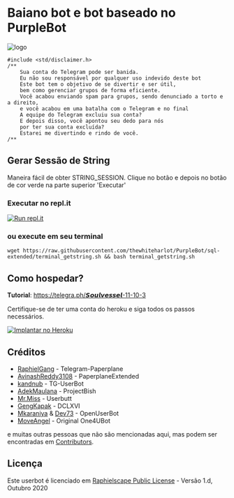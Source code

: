 # Baiano bot e bot baseado no PurpleBot

![logo](https://ibb.co/s2XTMJX)

```
#include <std/disclaimer.h>
/**
    Sua conta do Telegram pode ser banida.
    Eu não sou responsável por qualquer uso indevido deste bot
    Este bot tem o objetivo de se divertir e ser útil,
    bem como gerenciar grupos de forma eficiente.
    Você acabou enviando spam para grupos, sendo denunciado a torto e a direito,
    e você acabou em uma batalha com o Telegram e no final
    A equipe do Telegram excluiu sua conta?
    E depois disso, você apontou seu dedo para nós
    por ter sua conta excluída?
    Estarei me divertindo e rindo de você.
/**
```

## Gerar Sessão de String
Maneira fácil de obter STRING_SESSION. Clique no botão e depois no botão de cor verde na parte superior 'Executar' 

### Executar no repl.it
[![Run repl.it](https://img.shields.io/badge/run-string__session.py-blue?style=flat-square&logo=repl.it)](https://repl.it/@MoveAngel/UserbotSession?lite=1&outputonly=1)

### ou execute em seu terminal
```
wget https://raw.githubusercontent.com/thewhiteharlot/PurpleBot/sql-extended/terminal_getstring.sh && bash terminal_getstring.sh
```

## Como hospedar?

𝐓𝐮𝐭𝐨𝐫𝐢𝐚𝐥: https://telegra.ph/𝙎𝙤𝙪𝙡𝙫𝙚𝙨𝙨𝙚𝙡-11-10-3

Certifique-se de ter uma conta do heroku e siga todos os passos necessários.

<p align="left"><a href="https://heroku.com/deploy?template=https://github.com/thewhiteharlot/PurpleBot/tree/sql-extended"> <img src="https://www.herokucdn.com/deploy/button.svg" alt="Implantar no Heroku" /></a></p>


## Créditos

* [RaphielGang](https://github.com/RaphielGang) - Telegram-Paperplane
* [AvinashReddy3108](https://github.com/AvinashReddy3108) - PaperplaneExtended
* [kandnub](https://github.com/kandnub) - TG-UserBot
* [AdekMaulana](https://github.com/adekmaulana) - ProjectBish
* [Mr.Miss](https://github.com/keselekpermen69) - Userbutt
* [GengKapak](https://github.com/GengKapak) - DCLXVI
* [Mkaraniya](https://github.com/mkaraniya) & [Dev73](https://github.com/Devp73) - OpenUserBot
* [MoveAngel](https://github.com/MoveAngel) - Original One4UBot

e muitas outras pessoas que não são mencionadas aqui, mas podem ser encontradas em [Contributors](https://github.com/MoveAngel/One4uBot/graphs/contributors).

## Licença

Este userbot é licenciado em [Raphielscape Public License](https://github.com/thewhiteharlot/PurpleBot/blob/sql-extended/LICENSE) - Versão 1.d, Outubro 2020
